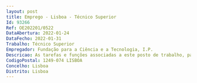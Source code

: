 ```yaml
--- 
layout: post
title: Emprego - Lisboa - Técnico Superior
Id: 93266
Ref: OE202201/0522
DataAbertura: 2022-01-24
DataFecho: 2022-01-31
Trabalho: Técnico Superior
Empregador: Fundação para a Ciência e a Tecnologia, I.P.
Descricao: As tarefas e funções associadas a este posto de trabalho, passam por  Arquitetura e otimização de Redes IP tanto no âmbito Enterprise como Service Provider  Proceder ao desenho, planeamento, configuração e gestão de serviços avançados de redes (routers, switches, NFV)  Documentação de processos e resultados alcançados  Reportar ao Gestor de Atividade e Direção.
CodigoPostal: 1249-074 LISBOA
Concelho: Lisboa
Distrito: Lisboa
--- 
```


